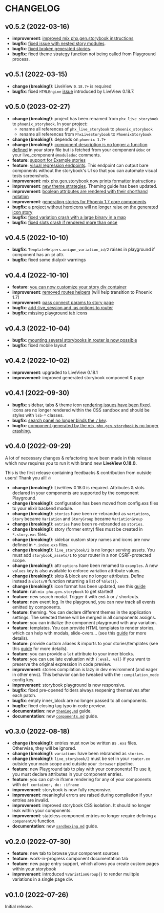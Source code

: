 # CHANGELOG

## v0.5.2 (2022-03-16)

- **improvement**: [improved mix phx.gen.storybook instructions](https://github.com/phenixdigital/phoenix_storybook/issues/252)
- **bugfix**: [fixed issue with nested story modules](https://github.com/phenixdigital/phoenix_storybook/issues/260).
- **bugfix**: [fixed broken generated stories](https://github.com/phenixdigital/phoenix_storybook/issues/251).
- **bugfix**: fixed theme strategy function not being called from Playground process.

## v0.5.1 (2022-03-15)

- **change (breaking!)**: LiveView `0.18.7+` is required
- **bugfix**: fixed `HTMLEngine` [issue](https://github.com/phenixdigital/phoenix_storybook/issues/262) introduced by LiveView 0.18.7.

## v0.5.0 (2023-02-27)

- **change (breaking!)**: project has been renamed from `phx_live_storybook` to `phoenix_storybook`. In your project:
  - rename all references of `phx_live_storybook` to `phoenix_storybook`
  - rename all references from `PhxLiveStorybook` to `PhoenixStorybook`
- **change (breaking!)**: depends on `phoenix 1.7+`
- **change (breaking!)**: [component description is no longer a function defined](https://github.com/phenixdigital/phoenix_storybook/issues/138)
  in your story file but is fetched from your component `@doc` or your live_component `@moduledoc`
  comments.
- **feature**: [support for Example stories](https://github.com/phenixdigital/phoenix_storybook/issues/213)
- **feature**: [visual regression endpoints](https://github.com/phenixdigital/phoenix_storybook/issues/215).
  This endpoint can output bare components without the storybook's UI so that you can automate
  visual tests screenshots.
- **improvement**: [mix phx.gen.storybook now prints formatter instructions](https://github.com/phenixdigital/phoenix_storybook/issues/153)
- **improvement**: [new theme strategies](https://github.com/phenixdigital/phoenix_storybook/issues/177). Theming guide has been updated.
- **improvement**: [boolean attributes are rendered with their shorthand notation](https://github.com/phenixdigital/phoenix_storybook/issues/169)
- **improvement**: [generating stories for Phoenix 1.7 core components](https://github.com/phenixdigital/phoenix_storybook/issues/187)
- **bugfix**: [a project without heroicons will no longer raise on the generated icon story](https://github.com/phenixdigital/phoenix_storybook/issues/152)
- **bugfix**: [fixed variation crash with a large binary in a map](https://github.com/phenixdigital/phoenix_storybook/pull/161)
- **bugfix**: [fixed slots crash if rendered more than once ](https://github.com/phenixdigital/phoenix_storybook/issues/206)

## v0.4.5 (2022-10-10)

- **bugfix**: `TemplateHelpers.unique_variation_id/2` raises in playground if component has an `id` attr.
- **bugfix**: fixed some dialyxir warnings

## v0.4.4 (2022-10-10)

- **feature**: [you can now customize your story div container](https://github.com/phenixdigital/phoenix_storybook/issues/135)
- **improvement**: [removed routes helpers](https://github.com/phenixdigital/phoenix_storybook/pull/137)
  (will help transition to Phoenix 1.7)
- **improvement**: [pass connect params to story page](https://github.com/phenixdigital/phoenix_storybook/pull/130)
- **bugfix**: [add :live_session and :as options to router](https://github.com/phenixdigital/phoenix_storybook/pull/127)
- **bugfix**: [missing playground tab icons](https://github.com/phenixdigital/phoenix_storybook/issues/134)

## v0.4.3 (2022-10-04)

- **bugfix**: [mounting several storybooks in router is now possible](https://github.com/phenixdigital/phoenix_storybook/issues/126)
- **bugfix**: fixed mobile layout

## v0.4.2 (2022-10-02)

- **improvement**: upgraded to LiveView 0.18.1
- **improvement**: improved generated storybook component & page

## v0.4.1 (2022-09-30)

- **bugfix**: sidebar, tabs & theme icon [rendering issues have been fixed](https://github.com/phenixdigital/phoenix_storybook/issues/111). Icons are no longer rendered within the CSS sandbox and should be
  styles with `lsb-*` classes.
- **bugfix**: [search panel no longer binds the `/` key](https://github.com/phenixdigital/phoenix_storybook/issues/110).
- **bugfix**: [component generated by the `mix phx.gen.storybook` is no longer crashing.](https://github.com/phenixdigital/phoenix_storybook/pull/116)

## v0.4.0 (2022-09-29)

A lot of necessary changes & refactoring have been made in this release which now requires you to
run it with brand new **LiveView 0.18.0**.

This is the first release containing feedbacks & contribution from outside users! Thank you all! 🔥

- **change (breaking!)**: LiveView 0.18.0 is required. Attributes & slots declared in your components
  are supported by the component Playground.
- **change (breaking!)**: configuration has been moved from config.exs files to your elixir backend module.
- **change (breaking!)**: `stories` have been re-rebranded as `variations`, `Story` became `Variation`
  and `StoryGroup` became `VariationGroup`
- **change (breaking!)**: `entries` have been re-rebranded as `stories`.
- **change (breaking!)**: story (former entry) files must be created in `*.story.exs` files.
- **change (breaking!)**: sidebar custom story names and icons are now defined in `*.index.exs` files.
- **change (breaking!)**: `live_storybook/2` is no longer serving assets. You must add
  `storybook_assets/1` to your router in a non CSRF-protected scope.
- **change (breaking!)**: attr `options` have been renamed to `examples`. A new `values` key is also
  available to enforce variation attribute values.
- **change (breaking!)**: slots & block are no longer attributes. Define instead a `slots/0` function
  returning a list of `%Slot{}`.
- **change (breaking!)**: icon format has been updated, see this [guide](guides/icons.md)
- **feature**: run `mix phx.gen.storybook` to get started!
- **feature**: new search modal. Trigger it with `cmd-k` or `/` shortcuts.
- **feature**: new event log. In the playground, you can now track all events emitted by components.
- **feature**: theming. You can declare different themes in the application settings. The selected
  theme will be merged in all components assigns.
- **feature**: you can initialize the component playground with any variation.
- **feature**: templates. You can provide HTML templates to render stories, which can help with modals,
  slide-overs... (see this [guide](guides/components.md) for more details).
- **feature**: provide custom aliases & imports to your stories/templates
  (see this [guide](guides/components.md) for more details).
- **feature**: you can provide a `let` attribute to your inner blocks.
- **feature**: you can use late evaluation with `{:eval, val}` if you want to preserve the original
  expression in code preview.
- **improvement**: stories compilation is lazy in dev environment (and eager in other envs). This
  behavior can be tweaked with the `:compilation_mode` config key.
- **improvement**: storybook playground is now responsive.
- **bugfix**: fixed pre-opened folders always reopening themselves after each patch.
- **bugfix**: empty inner_block are no longer passed to all components.
- **bugfix**: fixed closing tag typo in code preview.
- **documentation**: new [`theming.md`](guides/theming.md) guide.
- **documentation**: new [`components.md`](guides/components.md) guide.

## v0.3.0 (2022-08-18)

- **change (breaking!)**: entries must now be written as `.exs` files. Otherwise, they will be ignored.
- **change (breaking!)**: `variations` have been rebranded as `stories`.
- **change (breaking!)**: `live_storybook/2` must be set in your `router.ex` outside your main scope
  and outside your `:browser` pipeline.
- **feature**: new Playground tab to play with your components! To use it, you must declare attributes
  in your component entries.
- **feature**: you can opt-in iframe rendering for any of your components with `def container, do: :iframe`
- **improvement**: storybook is now fully responsive.
- **improvement**: meaningful errors are raised during compilation if your entries are invalid.
- **improvement**: improved storybook CSS isolation. It should no longer leak within your components.
- **improvement**: stateless component entries no longer require defining a `component/0` function.
- **documentation**: new [`sandboxing.md`](guides/sandboxing.md) guide.

## v0.2.0 (2022-07-30)

- **feature**: new tab to browse your component sources
- **feature**: work-in-progress component documentation tab
- **feature**: new page entry support, which allows you create custom pages within your storybook
- **improvement**: introduced `%VariationGroup{}` to render mulitple variations in a single page div.

## v0.1.0 (2022-07-26)

Initial release.
